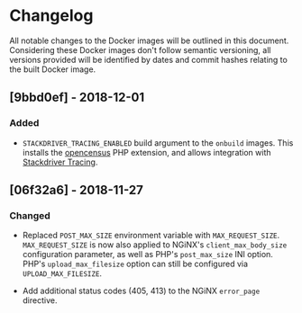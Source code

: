 # Changelog

All notable changes to the Docker images will be outlined in this document. Considering these Docker images don't
follow semantic versioning, all versions provided will be identified by dates and commit hashes relating to the built
Docker image.

## [9bbd0ef] - 2018-12-01
### Added
- `STACKDRIVER_TRACING_ENABLED` build argument to the `onbuild` images. This installs the [opencensus](https://opencensus.io)
  PHP extension, and allows integration with [Stackdriver Tracing](https://cloud.google.com/trace/docs/setup/php).

## [06f32a6] - 2018-11-27
### Changed
- Replaced `POST_MAX_SIZE` environment variable with `MAX_REQUEST_SIZE`. `MAX_REQUEST_SIZE` is now also applied to
  NGiNX's `client_max_body_size` configuration parameter, as well as PHP's `post_max_size` INI option.
  PHP's `upload_max_filesize` option can still be configured via `UPLOAD_MAX_FILESIZE`.
  
- Add additional status codes (405, 413) to the NGiNX `error_page` directive.